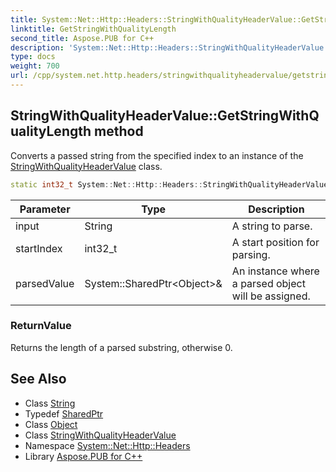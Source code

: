 ```yaml
---
title: System::Net::Http::Headers::StringWithQualityHeaderValue::GetStringWithQualityLength method
linktitle: GetStringWithQualityLength
second_title: Aspose.PUB for C++
description: 'System::Net::Http::Headers::StringWithQualityHeaderValue::GetStringWithQualityLength method. Converts a passed string from the specified index to an instance of the StringWithQualityHeaderValue class in C++.'
type: docs
weight: 700
url: /cpp/system.net.http.headers/stringwithqualityheadervalue/getstringwithqualitylength/
---
```

## StringWithQualityHeaderValue::GetStringWithQualityLength method


Converts a passed string from the specified index to an instance of the [StringWithQualityHeaderValue](../) class.

```cpp
static int32_t System::Net::Http::Headers::StringWithQualityHeaderValue::GetStringWithQualityLength(String input, int32_t startIndex, System::SharedPtr<Object> &parsedValue)
```


| Parameter | Type | Description |
| --- | --- | --- |
| input | String | A string to parse. |
| startIndex | int32_t | A start position for parsing. |
| parsedValue | System::SharedPtr\<Object\>\& | An instance where a parsed object will be assigned. |

### ReturnValue

Returns the length of a parsed substring, otherwise 0.

## See Also

* Class [String](../../../system/string/)
* Typedef [SharedPtr](../../../system/sharedptr/)
* Class [Object](../../../system/object/)
* Class [StringWithQualityHeaderValue](../)
* Namespace [System::Net::Http::Headers](../../)
* Library [Aspose.PUB for C++](../../../)
